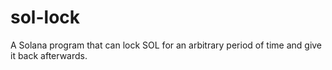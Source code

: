# sol-lock
A Solana program that can lock SOL for an arbitrary period of time and give it back afterwards.
